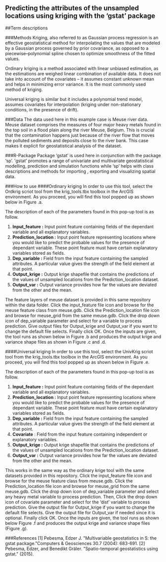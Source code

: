 
## **Predicting the attributes of the unsampled locations using kriging with the ‘gstat’ package**

##Term descriptions

###Methods
Kriging, also referred to as Gaussian process regression is an effective geostatistical method for interpolating the values that are modeled by a Gaussian process governed by prior covariance, as opposed to a piecewise–polynomial spline chosen to optimize smoothness of the fitted values.

Ordinary kriging is a method associated with linear unbiased estimation, as the estimations are weighed linear combination of available data. It does not take into account of the covariates – it assumes constant unknown mean and helps in minimizing error variance. It is the most commonly used method of kriging.

Universal kriging is similar but it includes a polynomial trend model, assumes covariates for interpolation (kriging under non-stationary conditions, in the presence of drift).

###Data
The data used here in this example case is Meuse river data.
Meuse dataset comprises the measures of four major heavy metals found in the top soil in a flood plain along the river Meuse, Belgium. This is crucial that the contamination happens just because of the river flow that moves the polluted sediments and deposits close to the river bank. This case makes it explicit for geostatistical analysis of the dataset.

###R-Package
Package ‘gstat’ is used here in conjunction with the package ‘sp’. 'gstat’ promotes a range of univariate and multivariate geostatistical modelling, prediction and simulation functions while ‘sp’ helps with class descriptions and methods for importing , exporting and visualizing spatial data.

###How to use
####Ordinary kriging
In order to use this tool, select the Ordkrig scriot tool from the krig_tools.tbx toolbox in the ArcGIS environment. As you proceed, you will find this tool popped up as shown below in Figure .a.

The description of each of the parameters found in this pop-up tool is as follow.

1. **Input_feature  :** Input point feature containing fields of the dependant variable and all explanatory variables.
2. **Prediction_location  :** Input point feature representing locations where you would like to predict the probable values for the presence of  dependant variable. These point feature must have certain explanatory variables stored as fields.
3. **Dep_variable  :**  Field from the input feature containing the sampled attributes. A particular value gives the strength of the field element at that point.
4. **Output_krige  :**  Output krige shapefile that contains the predictions of the values of unsampled locations from the Prediction_location dataset.
5. **Output_var  :**  Output variance provides how far the values are deviated from the other and the mean.

The feature layers of meuse dataset is provided in this same repository within the data folder. Click the input_feature file icon and browse for the meuse feature class from meuse.gdb. Click the Prediction_location file icon and browse for meuse_grid from the same meuse.gdb. Click the drop down icon of dep_variable parameter and select for a variable to process prediction. Give output files for Output_krige and Output_var if you want to change the default file selects. Finally click OK.
Once the inputs are given, the tool runs as shown below in Figure .b and produces the output krige and variance shape files as shown in Figure .c and .d.

####Universal kriging
In order to use this tool, select the UnivKrig scriot tool from the krig_tools.tbx toolbox in the ArcGIS environment. As you proceed, you will find this tool popped up as shown below in Figure .e.

The description of each of the parameters found in this pop-up tool is as follow.

1. **Input_feature  :** Input point feature containing fields of the dependant variable and all explanatory variables.
2. **Prediction_location  :** Input point feature representing locations where you would like to predict the probable values for the presence of  dependant variable. These point feature must have certain explanatory variables stored as fields.
3. **Dep_variable  :**  Field from the input feature containing the sampled attributes. A particular value gives the strength of the field element at that point.
4. **Covariate** : Field from the input feature containing independent or explanatory variables.
5. **Output_krige  :**  Output krige shapefile that contains the predictions of the values of unsampled locations from the Prediction_location dataset.
5. **Output_var  :**  Output variance provides how far the values are deviated from the other and the mean.



This works in the same way as the ordinary krige tool with the same datasets provided in this repository. Click the input_feature file icon and browse for the meuse feature class from meuse.gdb. Click the Prediction_location file icon and browse for meuse_grid from the same meuse.gdb. Click the drop down icon of dep_variable parameter and select any heavy metal variable to process prediction. Then, Click the drop down icon of covariate parameter and select for the ‘dist’ variable to process prediction. Give the output file for Output_krige if you want to change the default file selects. Give the output file for Output_var if needed since it is optional. Finally click OK.
Once the inputs are given, the tool runs as shown below Figure .f and produces the output krige and variance shape files (Figure .g).

###References 
  [1] Pebesma, Edzer J. "Multivariable geostatistics in S: the gstat package."Computers & Geosciences 30.7 (2004): 683-691. 
  [2] Pebesma, Edzer, and Benedikt Gräler. "Spatio-temporal geostatistics using gstat." (2015).
 
